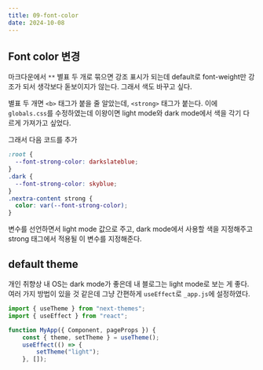 ```yaml
---
title: 09-font-color
date: 2024-10-08
---
```

## Font color 변경
마크다운에서 `**` 별표 두 개로 묶으면 강조 표시가 되는데
default로 font-weight만 강조가 되서 생각보다 돋보이지가 않는다.
그래서 색도 바꾸고 싶다.

별표 두 개면 `<b>` 태그가 붙을 줄 알았는데, `<strong>` 태그가 붙는다.
이에 `globals.css`를 수정하였는데 
이왕이면 light mode와 dark mode에서 색을 각기 다르게 가져가고 싶었다.

그래서 다음 코드를 추가

```css
:root {
  --font-strong-color: darkslateblue;
}
.dark {
  --font-strong-color: skyblue;
}
.nextra-content strong {
  color: var(--font-strong-color);
}
```

변수를 선언하면서 light mode 값으로 주고,
dark mode에서 사용할 색을 지정해주고
strong 태그에서 적용될 이 변수를 지정해준다.

## default theme
개인 취향상 내 OS는 dark mode가 좋은데
내 블로그는 light mode로 보는 게 좋다.
여러 가지 방법이 있을 것 같은데
그냥 간편하게 `useEffect`로 `_app.js`에 설정하였다.

```jsx
import { useTheme } from "next-themes";
import { useEffect } from "react";

function MyApp({ Component, pageProps }) {
	const { theme, setTheme } = useTheme();
	useEffect(() => {
		setTheme("light");
	}, []);
```

